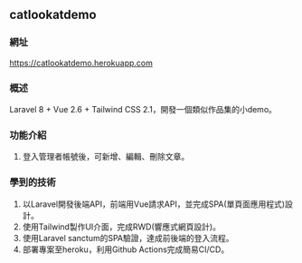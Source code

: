 ## catlookatdemo

### 網址
https://catlookatdemo.herokuapp.com

### 概述
Laravel 8 + Vue 2.6 + Tailwind CSS 2.1，開發一個類似作品集的小demo。

### 功能介紹
1.  登入管理者帳號後，可新增、編輯、刪除文章。

### 學到的技術
1.  以Laravel開發後端API，前端用Vue請求API，並完成SPA(單頁面應用程式)設計。
2.  使用Tailwind製作UI介面，完成RWD(響應式網頁設計)。
3.	使用Laravel sanctum的SPA驗證，達成前後端的登入流程。
4.	部署專案至heroku，利用Github Actions完成簡易CI/CD。
